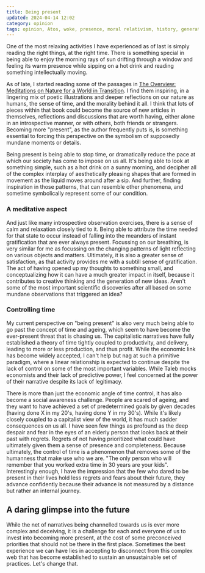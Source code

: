 ```yaml
---
title: Being present
updated: 2024-04-14 12:02
category: opinion
tags: opinion, Atos, woke, presence, moral relativism, history, generation, capitalism
---
```


One of the most relaxing activities I have experienced as of last is simply reading the right things, at the right time. There is something special in being able to enjoy the morning rays of sun drifting through a window and feeling its warm presence while sipping on a hot drink and reading something intellectually moving.

As of late, I started reading some of the passages in [The Overview: Meditations on Nature for a World in Transition](https://shop.atmos.earth/products/the-overview-healing). I find them inspiring, in a lingering mix of poetic illustrations and deeper reflections on our nature as humans, the sense of time, and the morality behind it all. I think that lots of pieces within that book could become the source of new articles in themselves, reflections and discussions that are worth having, either alone in an introspective manner, or with others, both friends or strangers. Becoming more "present", as the author frequently puts is, is something essential to forcing this perspective on the symbolism of supposedly mundane moments or details.

Being present is being able to stop time, or dramatically reduce the pace at which our society has come to impose on us all. It's being able to look at something simple, such as a hot drink on a sunny morning, and decipher all of the complex interplay of aesthetically pleasing shapes that are formed in movement as the liquid moves around after a sip. And further, finding inspiration in those patterns, that can resemble other phenomena, and sometime symbolically represent some of our condition.

### A meditative aspect

And just like many introspective observation exercises, there is a sense of calm and relaxation closely tied to it. Being able to attribute the time needed for that state to occur instead of falling into the meanders of instant gratification that are ever always present. Focussing on our breathing, is very similar for me as focussing on the changing patterns of light reflecting on various objects and matters. Ultimately, it is also a greater sense of satisfaction, as that activity provides me with a subtill sense of gratification. The act of having opened up my thoughts to something small, and conceptualizing how it can have a much greater impact in itself, because it contributes to creative thinking and the generation of new ideas. Aren't some of the most important scientific discoveries after all based on some mundane observations that triggered an idea?

### Controlling time

My current perspective on "being present" is also very much being able to go past the concept of time and ageing, which seem to have become the ever-present threat that is chasing us. The capitalistic narratives have fully established a theory of time tightly coupled to productivity, and delivery, leading to more or less production, and thus profit. While the economic link has become widely accepted, I can't help but nag at such a primitive paradigm, where a linear relationship is expected to continue despite the lack of control on some of the most important variables. While Taleb mocks economists and their lack of predictive power, I feel concerned at the power of their narrative despite its lack of legitimacy. 

There is more than just the economic angle of time control, it has also become a social awareness challenge. People are scared of ageing, and they want to have achieved a set of predetermined goals by given decades (having done X in my 20's, having done Y in my 30's). While it's likely closely coupled to a capitalist view of the world, it has much sadder consequences on us all. I have seen few things as profound as the deep despair and fear in the eyes of an elderly person that looks back at their past with regrets. Regrets of not having prioritized what could have ultimately given them a sense of presence and completeness. Because ultimately, the control of time is a phenomenon that removes some of the humanness that make use who we are. "The only person who will remember that you worked extra time in 30 years are your kids". Interestingly enough, I have the impression that the few who dared to be present in their lives hold less regrets and fears about their future, they advance confidently because their advance is not measured by a distance but rather an internal journey.

## A daring glimpse into the future

While the net of narratives being channelled towards us is ever more complex and deceiving, it is a challenge for each and everyone of us to invest into becoming more present, at the cost of some preconceived priorities that should not be there in the first place. Sometimes the best experience we can have lies in accepting to disconnect from this complex web that has become established to sustain an unsustainable set of practices. Let's change that.